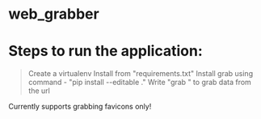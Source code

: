 # web_grabber

# Steps to run the application:
> Create a virtualenv
> Install from "requirements.txt"
> Install grab using command - "pip install --editable ."
> Write "grab <url>" to grab data from the url

Currently supports grabbing favicons only!